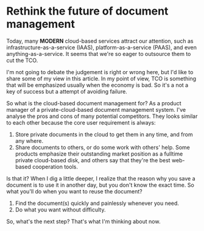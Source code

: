 # Rethink the future of document management

Today, many **MODERN** cloud-based services attract our attention, such as infrastructure-as-a-service (IAAS), platform-as-a-service (PAAS), and even anything-as-a-service. It seems that we're so eager to outsource them to cut the TCO. 

I'm not going to debate the judgement is right or wrong here, but I'd like to share some of my view in this article. In my point of view, TCO is something that will be emphasized usually when the economy is bad. So it's a not a key of success but a attempt of avoiding failure.

So what is the cloud-based document management for? As a product manager of a private-cloud-based document management system. I've analyse the pros and cons of many potential competitors. They looks similar to each other because the core user requirement is always:

1. Store private documents in the cloud to get them in any time, and from any where.
2. Share documents to others, or do some work with others' help.
Some products emphasize their outstanding market position as a fulltime private cloud-based disk, and others say that they're the best web-based cooperation tools.

Is that it? When I dig a little deeper, I realize that the reason why you save a document is to use it in another day, but you don't know the exact time. So what you'll do when you want to reuse the document?

1. Find the document(s) quickly and painlessly whenever you need.
2. Do what you want without difficulty.

So, what's the next step? That's what I'm thinking about now.